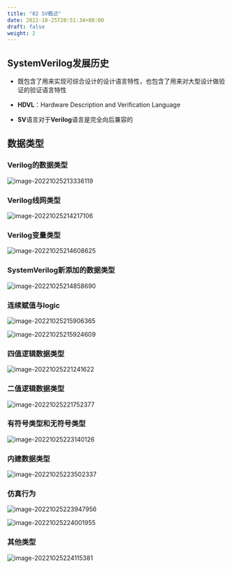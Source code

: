 ```yaml
---
title: "02 SV概述"
date: 2022-10-25T20:51:34+08:00
draft: false
weight: 2
---
```


## **SystemVerilog**发展历史

- 既包含了用来实现可综合设计的设计语言特性，也包含了用来对大型设计做验证的验证语言特性
- **HDVL**：Hardware Description and Verification Language

- **SV**语言对于**Verilog**语言是完全向后兼容的

## 数据类型

### Verilog的数据类型

 ![image-20221025213336119](https://nas.znmlr.cn:15900/markdown/2022/10/image-20221025213336119.png)

### Verilog线网类型

 ![image-20221025214217106](https://nas.znmlr.cn:15900/markdown/2022/10/image-20221025214217106.png)

### Verilog变量类型

 ![image-20221025214608625](https://nas.znmlr.cn:15900/markdown/2022/10/image-20221025214608625.png)

### SystemVerilog新添加的数据类型

 ![image-20221025214858690](https://nas.znmlr.cn:15900/markdown/2022/10/image-20221025214858690.png)

### 连续赋值与logic

 ![image-20221025215906365](https://nas.znmlr.cn:15900/markdown/2022/10/image-20221025215906365.png)

 ![image-20221025215924609](https://nas.znmlr.cn:15900/markdown/2022/10/image-20221025215924609.png)

### 四值逻辑数据类型

 ![image-20221025221241622](https://nas.znmlr.cn:15900/markdown/2022/10/image-20221025221241622.png)

### 二值逻辑数据类型

 ![image-20221025221752377](https://nas.znmlr.cn:15900/markdown/2022/10/image-20221025221752377.png)

### 有符号类型和无符号类型

 ![image-20221025223140126](https://nas.znmlr.cn:15900/markdown/2022/10/image-20221025223140126.png)

### 内建数据类型

 ![image-20221025223502337](https://nas.znmlr.cn:15900/markdown/2022/10/image-20221025223502337.png)

### 仿真行为

 ![image-20221025223947956](https://nas.znmlr.cn:15900/markdown/2022/10/image-20221025223947956.png)

 ![image-20221025224001955](https://nas.znmlr.cn:15900/markdown/2022/10/image-20221025224001955.png)

### 其他类型

 ![image-20221025224115381](https://nas.znmlr.cn:15900/markdown/2022/10/image-20221025224115381.png)
